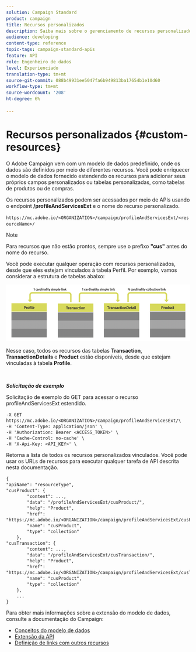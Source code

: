 ```yaml
---
solution: Campaign Standard
product: campaign
title: Recursos personalizados
description: Saiba mais sobre o gerenciamento de recursos personalizados com APIs/
audience: developing
content-type: reference
topic-tags: campaign-standard-apis
feature: API
role: Engenheiro de dados
level: Experienciado
translation-type: tm+mt
source-git-commit: 088b49931ee5047fa6b949813ba17654b1e10d60
workflow-type: tm+mt
source-wordcount: '208'
ht-degree: 6%

---
```



# Recursos personalizados {#custom-resources}

O Adobe Campaign vem com um modelo de dados predefinido, onde os dados são definidos por meio de diferentes recursos. Você pode enriquecer o modelo de dados fornecido estendendo os recursos para adicionar seus próprios campos personalizados ou tabelas personalizadas, como tabelas de produtos ou de compras.

Os recursos personalizados podem ser acessados por meio de APIs usando o endpoint **/profileAndServicesExt** e o nome do recurso personalizado.

`https://mc.adobe.io/<ORGANIZATION>/campaign/profileAndServicesExt/<resourceName>/`

>[!NOTE]
>
>Para recursos que não estão prontos, sempre use o prefixo <b>&quot;cus&quot;</b> antes do nome do recurso.

Você pode executar qualquer operação com recursos personalizados, desde que eles estejam vinculados à tabela Perfil. Por exemplo, vamos considerar a estrutura de tabelas abaixo:

![texto alternativo](assets/cusresources.png)

Nesse caso, todos os recursos das tabelas **Transaction**, **TransactionDetails** e **Product** estão disponíveis, desde que estejam vinculadas à tabela **Profile**.

<br/>

***Solicitação de exemplo***

Solicitação de exemplo do GET para acessar o recurso profileAndServicesExt estendido.

```
-X GET https://mc.adobe.io/<ORGANIZATION>/campaign/profileAndServicesExt/\
-H 'Content-Type: application/json' \
-H 'Authorization: Bearer <ACCESS_TOKEN>' \
-H 'Cache-Control: no-cache' \
-H 'X-Api-Key: <API_KEY>' \
```

Retorna a lista de todos os recursos personalizados vinculados. Você pode usar os URLs de recursos para executar qualquer tarefa de API descrita nesta documentação.

```
{
"apiName": "resourceType",
"cusProduct": {
        "content": ...,
        "data": "/profileAndServicesExt/cusProduct/",
        "help": "Product",
        "href": "https://mc.adobe.io/<ORGANIZATION>/campaign/profileAndServicesExt/cusProduct/metadata",
        "name": "cusProduct",
        "type": "collection"
    },
"cusTransaction": {
        "content": ...,
        "data": "/profileAndServicesExt/cusTransaction/",
        "help": "Product",
        "href": "https://mc.adobe.io/<ORGANIZATION>/campaign/profileAndServicesExt/cusTransaction/metadata",
        "name": "cusProduct",
        "type": "collection"
    },
    ...
}
```

Para obter mais informações sobre a extensão do modelo de dados, consulte a documentação do Campaign:

* [Conceitos do modelo de dados](../../developing/using/data-model-concepts.md)
* [Extensão da API](../../developing/using/about-extending-the-api.md)
* [Definição de links com outros recursos](https://helpx.adobe.com/campaign/standard/developing/using/configuring-the-resource-s-data-structure.html#defining-links-with-other-resources)
